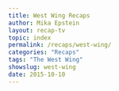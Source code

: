 ```yaml
---
title: West Wing Recaps
author: Mika Epstein
layout: recap-tv
topic: index
permalink: /recaps/west-wing/
categories: "Recaps"
tags: "The West Wing"
showslug: west-wing
date: 2015-10-10
---
```

